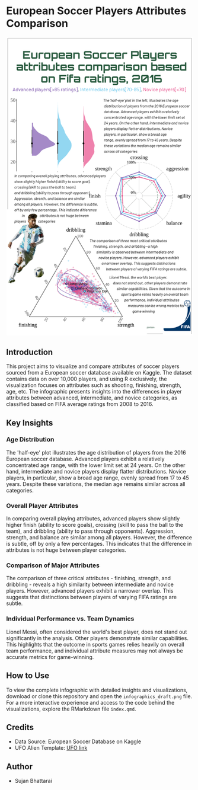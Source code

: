 # European Soccer Players Attributes Comparison
![Infographics](static_image/infographics.png)
## Introduction

This project aims to visualize and compare attributes of soccer players sourced from a European soccer database available on Kaggle. The dataset contains data on over 10,000 players, and using R exclusively, the visualization focuses on attributes such as shooting, finishing, strength, age, etc. The infographic presents insights into the differences in player attributes between advanced, intermediate, and novice categories, as classified based on FIFA average ratings from 2008 to 2016.

## Key Insights

### Age Distribution

The 'half-eye' plot illustrates the age distribution of players from the 2016 European soccer database. Advanced players exhibit a relatively concentrated age range, with the lower limit set at 24 years. On the other hand, intermediate and novice players display flatter distributions. Novice players, in particular, show a broad age range, evenly spread from 17 to 45 years. Despite these variations, the median age remains similar across all categories.

### Overall Player Attributes

In comparing overall playing attributes, advanced players show slightly higher finish (ability to score goals), crossing (skill to pass the ball to the team), and dribbling (ability to pass through opponents). Aggression, strength, and balance are similar among all players. However, the difference is subtle, off by only a few percentages. This indicates that the difference in attributes is not huge between player categories.

### Comparison of Major Attributes

The comparison of three critical attributes - finishing, strength, and dribbling - reveals a high similarity between intermediate and novice players. However, advanced players exhibit a narrower overlap. This suggests that distinctions between players of varying FIFA ratings are subtle.

### Individual Performance vs. Team Dynamics

Lionel Messi, often considered the world's best player, does not stand out significantly in the analysis. Other players demonstrate similar capabilities. This highlights that the outcome in sports games relies heavily on overall team performance, and individual attribute measures may not always be accurate metrics for game-winning.

## How to Use

To view the complete infographic with detailed insights and visualizations, download or clone this repository and open the `infographics_draft.png` file. For a more interactive experience and access to the code behind the visualizations, explore the RMarkdown file `index.qmd`.

## Credits

-   Data Source: European Soccer Database on Kaggle
-   UFO Alien Template: [UFO link](https://github.com/doehm/tidytues/blob/main/scripts/2023/week-25-ufo/ufo.png)

## Author

-   Sujan Bhattarai
